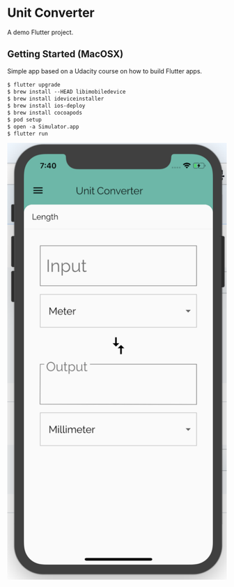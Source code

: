 # Unit Converter

A demo Flutter project.

## Getting Started (MacOSX)

Simple app based on a Udacity course on how to build Flutter apps.

```
$ flutter upgrade
$ brew install --HEAD libimobiledevice
$ brew install ideviceinstaller
$ brew install ios-deploy
$ brew install cocoapods
$ pod setup
$ open -a Simulator.app
$ flutter run
```

![Demo](https://github.com/17twenty/unitconverter/blob/master/assets/appscreen.png)